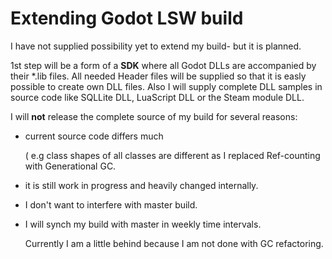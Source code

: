 # Extending Godot LSW build
I have not supplied possibility yet to extend my build- but it is planned.

1st step will be a form of a **SDK** where all Godot DLLs are accompanied by their *.lib files.
All needed Header files will be supplied so that it is easly possible to create own DLL files.
Also I will supply complete DLL samples in source code like SQLLite DLL, LuaScript DLL or the Steam module DLL.

I will **not** release the complete source of my build for several reasons:

- current source code differs much

  ( e.g class shapes of all classes are different as I replaced Ref-counting with Generational GC.
- it is still work in progress and heavily changed internally.
- I don't want to interfere with master build.
- I will synch my build with master in weekly time intervals.

  Currently I am a little behind because I am not done with GC refactoring.
